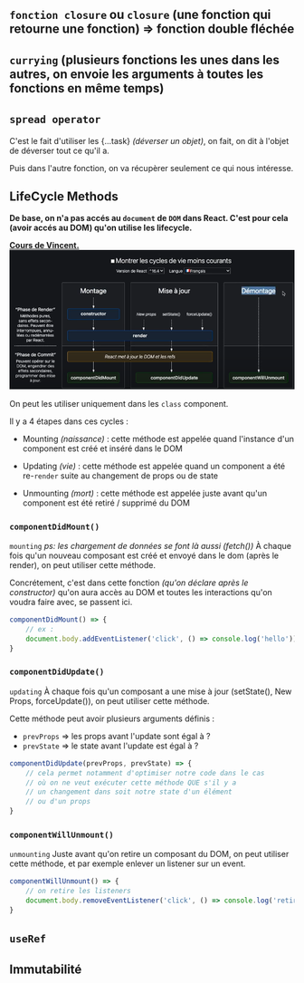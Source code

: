 ## `fonction closure` ou `closure` (une fonction qui retourne une fonction) => fonction double fléchée






## `currying` (plusieurs fonctions les unes dans les autres, on envoie les arguments à toutes les fonctions en même temps)



## `spread operator`

C'est le fait d'utiliser les {...task} _(déverser un objet)_, on fait, on dit à l'objet de déverser tout ce qu'il a.

Puis dans l'autre fonction, on va récupèrer seulement ce qui nous intéresse.


## LifeCycle Methods
**De base, on n'a pas accés au `document` de `DOM` dans React. C'est pour cela (avoir accés au DOM) qu'on utilise les lifecycle.**

**[Cours de Vincent.](https://drive.google.com/drive/folders/1jsuVVkRNTD7RuFvqwKJasi_StZ2VgBG5)**
![Life Cycle](../utils/life-cycle.png)

On peut les utiliser uniquement dans les `class` component.

Il y a 4 étapes dans ces cycles : 
- Mounting _(naissance)_ : cette méthode est appelée quand l'instance d'un component est créé et inséré dans le DOM

- Updating _(vie)_ : cette méthode est appelée quand un component a été re-`render` suite au changement de props ou de state

- Unmounting _(mort)_ : cette méthode est appelée juste avant qu'un component est été retiré / supprimé du DOM


### `componentDidMount()`
`mounting`
_ps: les chargement de données se font là aussi (fetch())_
À chaque fois qu'un nouveau composant est créé et envoyé dans le dom (après le render), on peut utiliser cette méthode.

Concrétement, c'est dans cette fonction _(qu'on déclare après le constructor)_ qu'on aura accès au DOM et toutes les interactions qu'on voudra faire avec, se passent ici.

```js
componentDidMount() => {
    // ex :
    document.body.addEventListener('click', () => console.log('hello'));
}

```


### `componentDidUpdate()`
`updating`
À chaque fois qu'un composant a une mise à jour (setState(), New Props, forceUpdate()), on peut utiliser cette méthode.

Cette méthode peut avoir plusieurs arguments définis :
 - `prevProps` => les props avant l'update sont égal à ?
 - `prevState` => le state avant l'update est égal à ?


```js
componentDidUpdate(prevProps, prevState) => {
    // cela permet notamment d'optimiser notre code dans le cas
    // où on ne veut exécuter cette méthode QUE s'il y a 
    // un changement dans soit notre state d'un élément
    // ou d'un props
}

```

### `componentWillUnmount()`
`unmounting`
Juste avant qu'on retire un composant du DOM, on peut utiliser cette méthode, et par exemple enlever un listener sur un event.


```js
componentWillUnmount() => {
    // on retire les listeners
    document.body.removeEventListener('click', () => console.log('retiré'));
}

```


## `useRef`


## Immutabilité